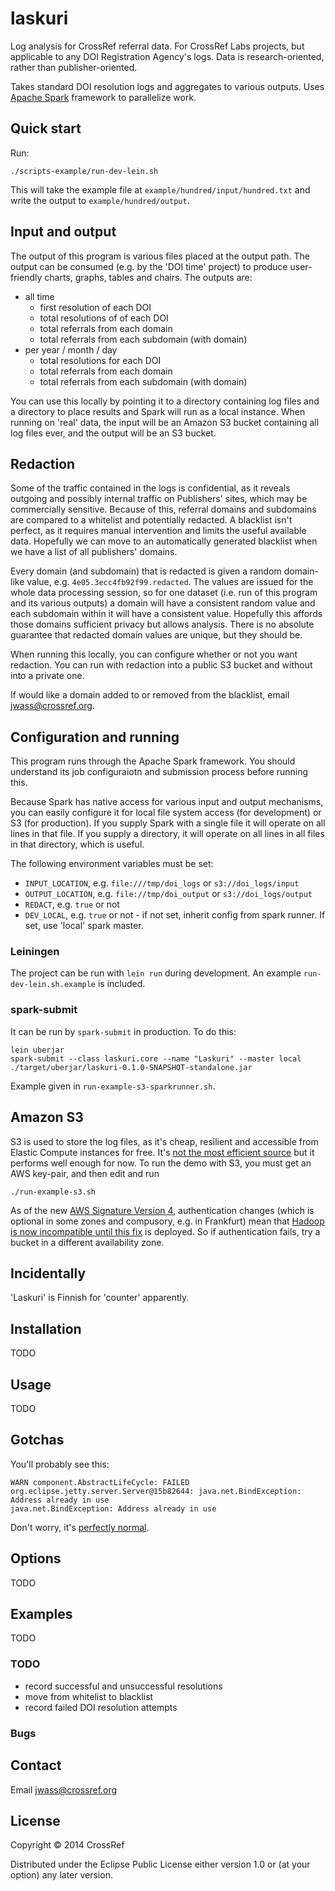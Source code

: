 # laskuri

Log analysis for CrossRef referral data. For CrossRef Labs projects, but applicable to any DOI Registration Agency's logs. Data is research-oriented, rather than publisher-oriented.

Takes standard DOI resolution logs and aggregates to various outputs. Uses [Apache Spark](http://spark.apache.org/) framework to parallelize work.

## Quick start

Run:

    ./scripts-example/run-dev-lein.sh

This will take the example file at `example/hundred/input/hundred.txt` and write the output to `example/hundred/output`.

## Input and output

The output of this program is various files placed at the output path. The output can be consumed (e.g. by the 'DOI time' project) to produce user-friendly charts, graphs, tables and chairs. The outputs are:

- all time
  - first resolution of each DOI
  - total resolutions of of each DOI
  - total referrals from each domain
  - total referrals from each subdomain (with domain)
- per year / month / day
  - total resolutions for each DOI
  - total referrals from each domain
  - total referrals from each subdomain (with domain)

You can use this locally by pointing it to a directory containing log files and a directory to place results and Spark will run as a local instance. When running on 'real' data, the input will be an Amazon S3 bucket containing all log files ever, and the output will be an S3 bucket. 

## Redaction

Some of the traffic contained in the logs is confidential, as it reveals outgoing and possibly internal traffic on Publishers' sites, which may be commercially sensitive. Because of this, referral domains and subdomains are compared to a whitelist and potentially redacted. A blacklist isn't perfect, as it requires manual intervention and limits the useful available data. Hopefully we can move to an automatically generated blacklist when we have a list of all publishers' domains. 

Every domain (and subdomain) that is redacted is given a random domain-like value, e.g. `4e05.3ecc4fb92f99.redacted`. The values are issued for the whole data processing session, so for one dataset (i.e. run of this program and its various outputs) a domain will have a consistent random value and each subdomain within it will have a consistent value. Hopefully this affords those domains sufficient privacy but allows analysis. There is no absolute guarantee that redacted domain values are unique, but they should be.

When running this locally, you can configure whether or not you want redaction. You can run with redaction into a public S3 bucket and without into a private one.

If would like a domain added to or removed from the blacklist, email jwass@crossref.org.

## Configuration and running

This program runs through the Apache Spark framework. You should understand its job configuraiotn and submission process before running this.

Because Spark has native access for various input and output mechanisms, you can easily configure it for local file system access (for development) or S3 (for production). If you supply Spark with a single file it will operate on all lines in that file. If you supply a directory, it will operate on all lines in all files in that directory, which is useful.

The following environment variables must be set: 

 - `INPUT_LOCATION`, e.g. `file:///tmp/doi_logs` or `s3://doi_logs/input`
 - `OUTPUT_LOCATION`, e.g. `file://tmp/doi_output` or `s3://doi_logs/output`
 - `REDACT`, e.g. `true` or not
 - `DEV_LOCAL`, e.g. `true` or not - if not set, inherit config from spark runner. If set, use 'local' spark master.

### Leiningen

The project can be run with `lein run` during development. An example `run-dev-lein.sh.example` is included. 

### spark-submit

It can be run by `spark-submit` in production. To do this:

    lein uberjar
    spark-submit --class laskuri.core --name "Laskuri" --master local ./target/uberjar/laskuri-0.1.0-SNAPSHOT-standalone.jar

Example given in `run-example-s3-sparkrunner.sh`.


## Amazon S3

S3 is used to store the log files, as it's cheap, resilient and accessible from Elastic Compute instances for free. It's [not the most efficient source](http://wiki.apache.org/hadoop/AmazonS3) but it performs well enough for now. To run the demo with S3, you must get an AWS key-pair, and then edit and run

    ./run-example-s3.sh

As of the new [AWS Signature Version 4](http://docs.aws.amazon.com/AmazonS3/latest/API/sig-v4-authenticating-requests.html), authentication changes (which is optional in some zones and compusory, e.g. in Frankfurt) mean that [Hadoop is now incompatible until this fix](https://issues.apache.org/jira/browse/JCLOUDS-480) is deployed. So if authentication fails, try a bucket in a different availability zone.

## Incidentally

'Laskuri' is Finnish for 'counter' apparently.

## Installation

TODO

## Usage

TODO

## Gotchas

You'll probably see this:

    WARN component.AbstractLifeCycle: FAILED org.eclipse.jetty.server.Server@15b82644: java.net.BindException: Address already in use
    java.net.BindException: Address already in use

Don't worry, it's [perfectly normal](http://community.cloudera.com/t5/Advanced-Analytics-Apache-Spark/Port-Bind-Error-in-Spark/td-p/17602).

## Options

TODO

## Examples

TODO

### TODO

 - record successful and unsuccessful resolutions
 - move from whitelist to blacklist
 - record failed DOI resolution attempts

### Bugs

## Contact

Email jwass@crossref.org 

## License

Copyright © 2014 CrossRef

Distributed under the Eclipse Public License either version 1.0 or (at your option) any later version.
